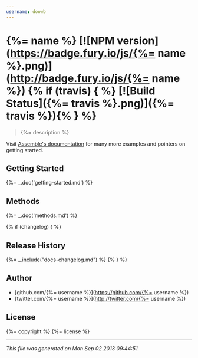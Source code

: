 ```yaml
---
username: doowb
---
```

# {%= name %} [![NPM version](https://badge.fury.io/js/{%= name %}.png)](http://badge.fury.io/js/{%= name %}) {% if (travis) { %} [![Build Status]({%= travis %}.png)]({%= travis %}){% } %}

> {%= description %}

Visit [Assemble's documentation](http://assemble.io) for many more examples and pointers on getting started.

## Getting Started
{%= _.doc('getting-started.md') %}

## Methods
{%= _.doc('methods.md') %}

{% if (changelog) { %}
## Release History
{%= _.include("docs-changelog.md") %} {% } %}

## Author

+ [github.com/{%= username %}](https://github.com/{%= username %})
+ [twitter.com/{%= username %}](http://twitter.com/{%= username %})

## License
{%= copyright %}
{%= license %}

***

_This file was generated on Mon Sep 02 2013 09:44:51._
